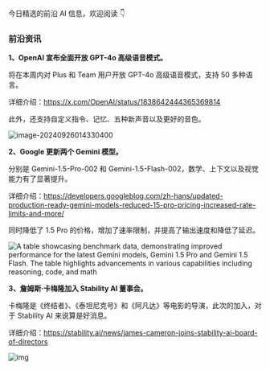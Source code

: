 今日精选的前沿 AI 信息，欢迎阅读 👇



### 前沿资讯

**1、OpenAI 宣布全面开放 GPT-4o 高级语音模式。**

将在本周内对 Plus 和 Team 用户开放 GPT-4o 高级语音模式，支持 50 多种语言。

详细介绍：https://x.com/OpenAI/status/1838642444365369814

此外，还支持自定义指令、记忆、五种新声音以及更好的音色。

![image-20240926014330400](https://cdn.jsdelivr.net/gh/freelander/oss@master/ai-daily/2024-09-26/image-20240926014330400.png)

**2、Google 更新两个 Gemini 模型。**

分别是 Gemini-1.5-Pro-002 和 Gemini-1.5-Flash-002，数学、上下文以及视觉能力有了显著提升。

详细介绍：https://developers.googleblog.com/zh-hans/updated-production-ready-gemini-models-reduced-15-pro-pricing-increased-rate-limits-and-more/

同时降低了 1.5 Pro 的价格，增加了速率限制，并提高了输出速度和降低了延迟。

![A table showcasing benchmark data, demonstrating improved performance for the latest Gemini models, Gemini 1.5 Pro and Gemini 1.5 Flash. The table highlights advancements in various capabilities including reasoning, code, and math](https://cdn.jsdelivr.net/gh/freelander/oss@master/ai-daily/2024-09-26/image1_jBYRI1Z.original.png)

**3、詹姆斯·卡梅隆加入 Stability AI 董事会。**

卡梅隆是《终结者》、《泰坦尼克号》和《阿凡达》等电影的导演，此次的加入，对于 Stability AI 来说算是好消息。

详细介绍：https://stability.ai/news/james-cameron-joins-stability-ai-board-of-directors

![img](https://cdn.jsdelivr.net/gh/freelander/oss@master/ai-daily/2024-09-26/James+Cameron.jpg)